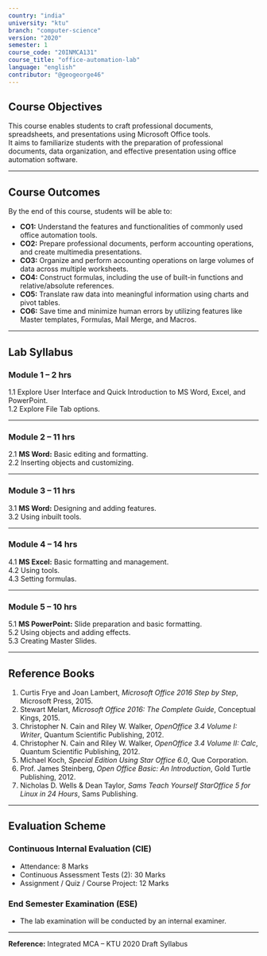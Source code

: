 ```yaml
---
country: "india"
university: "ktu"
branch: "computer-science"
version: "2020"
semester: 1
course_code: "20INMCA131"
course_title: "office-automation-lab"
language: "english"
contributor: "@geogeorge46"
---
```


## Course Objectives
This course enables students to craft professional documents, spreadsheets, and presentations using Microsoft Office tools.  
It aims to familiarize students with the preparation of professional documents, data organization, and effective presentation using office automation software.

---

## Course Outcomes
By the end of this course, students will be able to:

- **CO1:** Understand the features and functionalities of commonly used office automation tools.  
- **CO2:** Prepare professional documents, perform accounting operations, and create multimedia presentations.  
- **CO3:** Organize and perform accounting operations on large volumes of data across multiple worksheets.  
- **CO4:** Construct formulas, including the use of built-in functions and relative/absolute references.  
- **CO5:** Translate raw data into meaningful information using charts and pivot tables.  
- **CO6:** Save time and minimize human errors by utilizing features like Master templates, Formulas, Mail Merge, and Macros.  

---

## Lab Syllabus

### **Module 1 – 2 hrs**
1.1 Explore User Interface and Quick Introduction to MS Word, Excel, and PowerPoint.  
1.2 Explore File Tab options.  

---

### **Module 2 – 11 hrs**
2.1 **MS Word:** Basic editing and formatting.  
2.2 Inserting objects and customizing.  

---

### **Module 3 – 11 hrs**
3.1 **MS Word:** Designing and adding features.  
3.2 Using inbuilt tools.  

---

### **Module 4 – 14 hrs**
4.1 **MS Excel:** Basic formatting and management.  
4.2 Using tools.  
4.3 Setting formulas.  

---

### **Module 5 – 10 hrs**
5.1 **MS PowerPoint:** Slide preparation and basic formatting.  
5.2 Using objects and adding effects.  
5.3 Creating Master Slides.  

---

## Reference Books
1. Curtis Frye and Joan Lambert, *Microsoft Office 2016 Step by Step*, Microsoft Press, 2015.  
2. Stewart Melart, *Microsoft Office 2016: The Complete Guide*, Conceptual Kings, 2015.  
3. Christopher N. Cain and Riley W. Walker, *OpenOffice 3.4 Volume I: Writer*, Quantum Scientific Publishing, 2012.  
4. Christopher N. Cain and Riley W. Walker, *OpenOffice 3.4 Volume II: Calc*, Quantum Scientific Publishing, 2012.  
5. Michael Koch, *Special Edition Using Star Office 6.0*, Que Corporation.  
6. Prof. James Steinberg, *Open Office Basic: An Introduction*, Gold Turtle Publishing, 2012.  
7. Nicholas D. Wells & Dean Taylor, *Sams Teach Yourself StarOffice 5 for Linux in 24 Hours*, Sams Publishing.  

---

## Evaluation Scheme

### **Continuous Internal Evaluation (CIE)**
- Attendance: 8 Marks  
- Continuous Assessment Tests (2): 30 Marks  
- Assignment / Quiz / Course Project: 12 Marks  

### **End Semester Examination (ESE)**
- The lab examination will be conducted by an internal examiner.  

---

**Reference:** Integrated MCA – KTU 2020 Draft Syllabus
